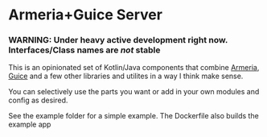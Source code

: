 # Armeria+Guice Server

### WARNING: Under heavy active development right now. Interfaces/Class names are *not* stable

This is an opinionated set of Kotlin/Java components that combine [Armeria](https://armeria.dev/), [Guice](https://github.com/google/guice) and a few other libraries and utilites in a way I think make sense.

You can selectively use the parts you want or add in your own modules and config as desired.

See the example folder for a simple example. The Dockerfile also builds the example app
